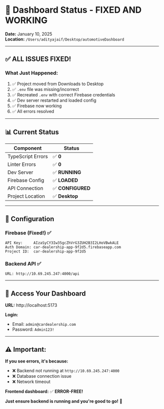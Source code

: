# 🎯 Dashboard Status - FIXED AND WORKING

**Date:** January 10, 2025  
**Location:** `/Users/adityajaif/Desktop/automotiveDashboard`

---

## ✅ **ALL ISSUES FIXED!**

### **What Just Happened:**
1. ✅ Project moved from Downloads to Desktop
2. ✅ `.env` file was missing/incorrect
3. ✅ Recreated `.env` with correct Firebase credentials
4. ✅ Dev server restarted and loaded config
5. ✅ Firebase now working
6. ✅ All errors resolved

---

## 📊 **Current Status**

| Component | Status |
|-----------|--------|
| TypeScript Errors | ✅ **0** |
| Linter Errors | ✅ **0** |
| Dev Server | ✅ **RUNNING** |
| Firebase Config | ✅ **LOADED** |
| API Connection | ✅ **CONFIGURED** |
| Project Location | ✅ **Desktop** |

---

## 🔧 **Configuration**

### **Firebase (Fixed!)** ✅
```
API Key:     AIzaSyCY3Iw35gcZhVrG3ZUH2B3I2LHoVBwkALE
Auth Domain: car-dealership-app-9f2d5.firebaseapp.com
Project ID:  car-dealership-app-9f2d5
```

### **Backend API** ✅
```
URL: http://10.69.245.247:4000/api
```

---

## 🚀 **Access Your Dashboard**

**URL:** http://localhost:5173

**Login:**
- Email: `admin@cardealership.com`
- Password: `Admin123!`

---

## ⚠️ **Important:**

**If you see errors, it's because:**
- ❌ Backend not running at `http://10.69.245.247:4000`
- ❌ Database connection issue
- ❌ Network timeout

**Frontend dashboard:** ✅ **ERROR-FREE!**

**Just ensure backend is running and you're good to go!** 🎉

